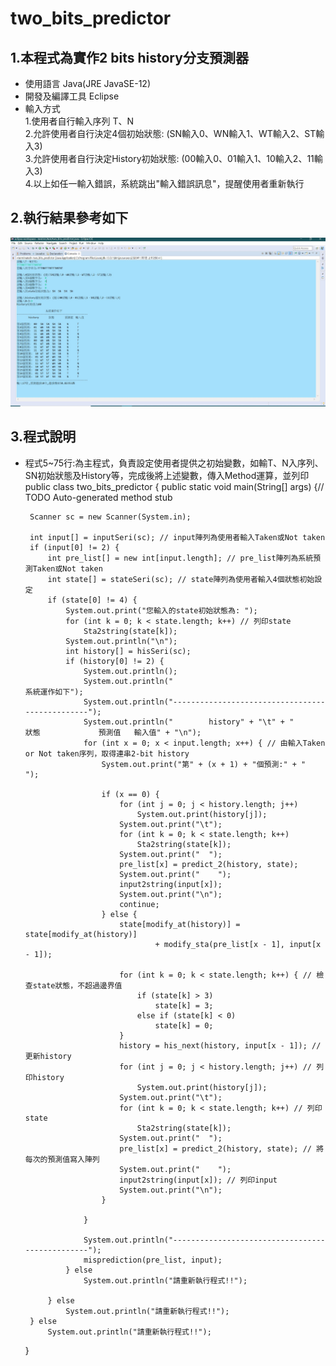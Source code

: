# two_bits_predictor
## 1.本程式為實作2 bits history分支預測器
* 使用語言 Java(JRE JavaSE-12)
* 開發及編譯工具 Eclipse
* 輸入方式 
 <br/>  1.使用者自行輸入序列 T、N
 <br/>  2.允許使用者自行決定4個初始狀態: (SN輸入0、WN輸入1、WT輸入2、ST輸入3)
 <br/>  3.允許使用者自行決定History初始狀態: (00輸入0、01輸入1、10輸入2、11輸入3)
 <br/>  4.以上如任一輸入錯誤，系統跳出"輸入錯誤訊息"，提醒使用者重新執行
 ## 2.執行結果參考如下
![image](3.jpg "執行結果")
 ## 3.程式說明
 * 程式5~75行:為主程式，負責設定使用者提供之初始變數，如輸T、N入序列、SN初始狀態及History等，完成後將上述變數，傳入Method運算，並列印
  public class two_bits_predictor {
	public static void main(String[] args) {// TODO Auto-generated method stub

		Scanner sc = new Scanner(System.in);

		int input[] = inputSeri(sc); // input陣列為使用者輸入Taken或Not taken
		if (input[0] != 2) {
			int pre_list[] = new int[input.length]; // pre_list陣列為系統預測Taken或Not taken
			int state[] = stateSeri(sc); // state陣列為使用者輸入4個狀態初始設定
			if (state[0] != 4) {
				System.out.print("您輸入的state初始狀態為: ");
				for (int k = 0; k < state.length; k++) // 列印state
					Sta2string(state[k]);
				System.out.println("\n");
				int history[] = hisSeri(sc);
				if (history[0] != 2) {
					System.out.println();
					System.out.println("                                   系統運作如下");
					System.out.println("------------------------------------------------");
					System.out.println("        history" + "\t" + "          狀態             預測值   輸入值" + "\n");
					for (int x = 0; x < input.length; x++) { // 由輸入Taken or Not taken序列，取得連串2-bit history
						System.out.print("第" + (x + 1) + "個預測:" + "  ");

						if (x == 0) {
							for (int j = 0; j < history.length; j++)
								System.out.print(history[j]);
							System.out.print("\t");
							for (int k = 0; k < state.length; k++)
								Sta2string(state[k]);
							System.out.print("  ");
							pre_list[x] = predict_2(history, state);
							System.out.print("    ");
							input2string(input[x]);
							System.out.print("\n");
							continue;
						} else {
							state[modify_at(history)] = state[modify_at(history)]
									+ modify_sta(pre_list[x - 1], input[x - 1]);

							for (int k = 0; k < state.length; k++) { // 檢查state狀態，不超過邊界值
								if (state[k] > 3)
									state[k] = 3;
								else if (state[k] < 0)
									state[k] = 0;
							}
							history = his_next(history, input[x - 1]); // 更新history
							for (int j = 0; j < history.length; j++) // 列印history
								System.out.print(history[j]);
							System.out.print("\t");
							for (int k = 0; k < state.length; k++) // 列印state
								Sta2string(state[k]);
							System.out.print("  ");
							pre_list[x] = predict_2(history, state); // 將每次的預測值寫入陣列
							System.out.print("    ");
							input2string(input[x]); // 列印input
							System.out.print("\n");
						}

					}

					System.out.println("------------------------------------------------");
					misprediction(pre_list, input);
				} else
					System.out.println("請重新執行程式!!");

			} else
				System.out.println("請重新執行程式!!");
		} else
			System.out.println("請重新執行程式!!");

	}
